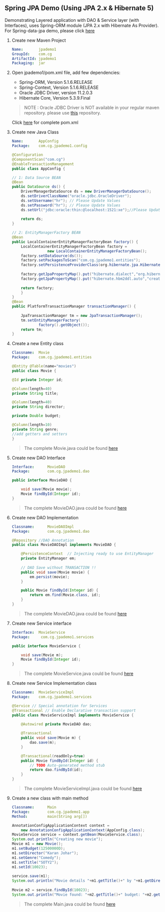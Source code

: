 ## Spring JPA Demo (Using JPA 2.x & Hibernate 5)

Demonstrating Layered application with DAO & Service layer (with Interfaces), uses Spring-ORM module (JPA 2.x with Hibernate As Provider).
For Spring-data-jpa demo, please click [here](spring-boot-data-jpa-steps.md)

1.  Create new Maven Project

    ```yaml
    Name:       jpademo1
    GroupId:    com.cg
    ArtifactId: jpademo1
    Packaging:  jar
    ```

2.  Open jpademo1/pom.xml file, add few dependencies:

    *  Spring-ORM, Version 5.1.6.RELEASE
    *  Spring-Context, Version 5.1.6.RELEASE
    *  Oracle JDBC Driver, version 11.2.0.3
    *  Hibernate Core, Version 5.3.9.Final

    > NOTE : Oracle JDBC Driver is NOT available in your regular maven repository. please use [this](repository.zip) repository.
    
    Click [here]() for complete pom.xml

3.  Create new Java Class

    ```yaml
    Name:       AppConfig
    Package:    com.cg.jpademo1.config
    ```

    ```java
    @Configuration
    @ComponentScan("com.cg")
    @EnableTransactionManagement
    public class AppConfig {

	// 1: Data Source BEAN
	@Bean
	public DataSource ds() {
		DriverManagerDataSource ds = new DriverManagerDataSource();
		ds.setDriverClassName("oracle.jdbc.OracleDriver");
		ds.setUsername("hr"); // Please Update Values
		ds.setPassword("hr"); // Please Update Values
		ds.setUrl("jdbc:oracle:thin:@localhost:1521:xe");//Please Update Values
		
		return ds;
	}
	
	// 2: EntityManagerFactory BEAN
	@Bean
	public LocalContainerEntityManagerFactoryBean factory() {
		LocalContainerEntityManagerFactoryBean factory = 
					new LocalContainerEntityManagerFactoryBean();
		factory.setDataSource(ds());
		factory.setPackagesToScan("com.cg.jpademo1.entities");
		factory.setPersistenceProviderClass(org.hibernate.jpa.HibernatePersistenceProvider.class);
		
		factory.getJpaPropertyMap().put("hibernate.dialect","org.hibernate.dialect.Oracle10gDialect");
		factory.getJpaPropertyMap().put("hibernate.hbm2ddl.auto","create");
		
		return factory;
	    }
    }
    @Bean
	public PlatformTransactionManager transactionManager() {
		
		JpaTransactionManager tm = new JpaTransactionManager();
		tm.setEntityManagerFactory(
				factory().getObject());
		return tm;
	}
    ```

4.  Create a new Entity class 

    ```yaml
    Classname:  Movie
    Package:    com.cg.jpademo1.entities
    ```

    ```java
    @Entity @Table(name="movies")
    public class Movie {
	
	@Id private Integer id;
	
	@Column(length=40)
	private String title;
	
	@Column(length=40)
	private String director;
	
	private Double budget;
	
	@Column(length=10)
    private String genre;
    //add getters and setters
    }
    ```
    > The complete Movie.java could be found [here](jpademo1\src\main\java\com\cg\jpademo1\entities\Movie.java)

5.  Create new DAO Interface 

    ```yaml
    Interface:      MovieDAO
    Package:        com.cg.jpademo1.dao
    ```

    ```java
    public interface MovieDAO {

	    void save(Movie movie);
	    Movie findById(Integer id);
    }
    ```
    > The complete MovieDAO.java could be found [here](jpademo1\src\main\java\com\cg\jpademo1\dao\MovieDAO.java)

6.  Create new DAO Implementation

    ```yaml
    Classname:      MovieDAOImpl
    Package:        com.cg.jpademo1.dao
    ```

    ```java
    @Repository //DAO Annotation
    public class MovieDAOImpl implements MovieDAO {

        @PersistenceContext  // Injecting ready to use EntityManager
        private EntityManager em;
        
        // DAO Save without TRANSACTION !!
        public void save(Movie movie) {
            em.persist(movie);
        }

        public Movie findById(Integer id) {
            return em.find(Movie.class, id);
        }
    }
    ```    
    > The complete MovieDAO.java could be found [here](jpademo1\src\main\java\com\cg\jpademo1\dao\MovieDAOImpl.java)

7.  Create new Service interface

    ```yaml
    Interface:  MovieService
    Package:     com.cg.jpademo1.services
    ```

    ```java
    public interface MovieService {

	    void save(Movie m);
	    Movie findById(Integer id);
    }
    ```
    > The complete MovieService.java could be found [here](jpademo1\src\main\java\com\cg\jpademo1\services\MovieService.java)

8.  Create new Service Implementation class

    ```yaml
    Classname:  MovieServiceImpl
    Package:    com.cg.jpademo1.services
    ```

    ```java
    @Service // Special annotation for Services
    @Transactional // Enable Declarative transaction support 
    public class MovieServiceImpl implements MovieService {

        @Autowired private MovieDAO dao;
        
        @Transactional
        public void save(Movie m) {
            dao.save(m);
        }

        @Transactional(readOnly=true)
        public Movie findById(Integer id) {
            // TODO Auto-generated method stub
            return dao.findById(id);
        }
    }
    ```
    > The complete MovieServiceImpl.java could be found [here](jpademo1\src\main\java\com\cg\jpademo1\services\MovieServiceImpl.java)

9.  Create a new class with main method 

    ```yaml
    Classname:      Main
    Package:        com.cg.jpademo1.app
    Method:         main(String arg[])
    ```

    ```java
    AnnotationConfigApplicationContext context = 
		new AnnotationConfigApplicationContext(AppConfig.class);
	MovieService service = context.getBean(MovieService.class);
	System.out.println("Creating new movie");
	Movie m1 = new Movie();
	m1.setBudget(12500000D);
	m1.setDirector("Karan Johar");
	m1.setGenre("Comedy");
	m1.setTitle("SOTY2");
	m1.setId(10023);
		
	service.save(m1);
	System.out.println("Movie details "+m1.getTitle()+" by "+m1.getDirector());
		
	Movie m2 = service.findById(10023);
	System.out.println("Movie found: "+m2.getTitle()+" budget: "+m2.getBudget().longValue());
    ```

    > The complete Main.java could be found [here](jpademo1\src\main\java\com\cg\jpademo1\app\Main.java)    

